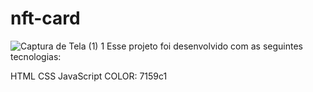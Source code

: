 # nft-card
![Captura de Tela (1) 1](https://user-images.githubusercontent.com/86008369/186981145-bb15c47e-4d7d-4be7-a274-b20a80fc87b3.png)
Esse projeto foi desenvolvido com as seguintes tecnologias:

HTML
CSS
JavaScript
COLOR: 7159c1
